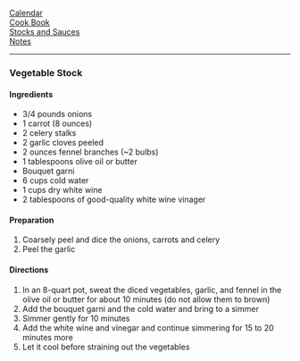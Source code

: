 [Calendar](https://github.com/vmsmith/EDT/blob/master/calendar.md)    
[Cook Book](https://github.com/vmsmith/CookBook/blob/master/README.md)    
[Stocks and Sauces](https://github.com/vmsmith/CookBook/blob/master/sauces.md)   
[Notes](https://github.com/vmsmith/CookBook/blob/master/notes.md)    

-----  

### Vegetable Stock  

#### Ingredients  

* 3/4 pounds onions  
* 1 carrot (8 ounces)  
* 2 celery stalks    
* 2 garlic cloves peeled  
* 2 ounces fennel branches (~2 bulbs)  
* 1 tablespoons olive oil or butter  
* Bouquet garni  
* 6 cups cold water  
* 1 cups dry white wine  
* 2 tablespoons of good-quality white wine vinager  

#### Preparation  

1. Coarsely peel and dice the onions, carrots and celery  
2. Peel the garlic

#### Directions

1. In an 8-quart pot, sweat the diced vegetables, garlic, and fennel in the olive oil or butter for about 10 minutes (do not allow them to brown)      
2. Add the bouquet garni and the cold water and bring to a simmer  
3. Simmer gently for 10 minutes    
4. Add the white wine and vinegar and continue simmering for 15 to 20 minutes more    
5. Let it cool before straining out the vegetables    
